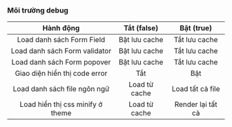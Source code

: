 ### Môi trường debug

|            Hành động             |  Tắt (false)  |    Bật (true)     |
|:--------------------------------:|:-------------:|:-----------------:|
|    Load danh sách Form Field     | Bật lưu cache |   Tắt lưu cache   |
|  Load danh sách Form validator   | Bật lưu cache |   Tắt lưu cache   |
|   Load danh sách Form popover    | Bật lưu cache |   Tắt lưu cache   |
|  Giao diện hiển thị code error   |      Tắt      |        Bật        |
|   Load danh sách file ngôn ngữ   | Load từ cache | Load tất cả file  |
| Load hiển thị css minify ở theme | Load từ cache | Render lại tất cả |
